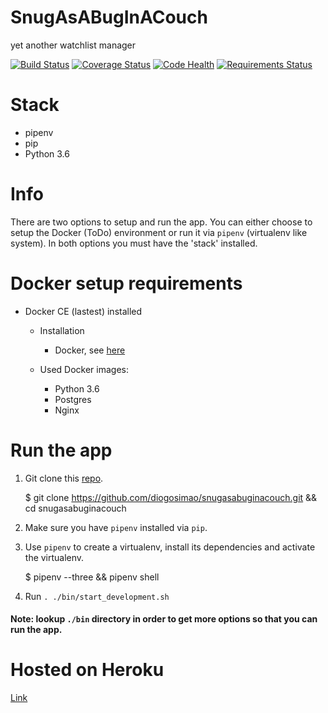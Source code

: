 SnugAsABugInACouch
=====================================================

yet another watchlist manager

[![Build Status](https://travis-ci.org/diogosimao/snug-as-a-bug-in-a-couch.svg?branch=master)](https://travis-ci.org/diogosimao/snug-as-a-bug-in-a-couch)
[![Coverage Status](https://coveralls.io/repos/github/diogosimao/snug-as-a-bug-in-a-couch/badge.svg?branch=master)](https://coveralls.io/github/diogosimao/snug-as-a-bug-in-a-couch?branch=master)
[![Code Health](https://landscape.io/github/diogosimao/snug-as-a-bug-in-a-couch/master/landscape.svg?style=flat)](https://landscape.io/github/diogosimao/snug-as-a-bug-in-a-couch/master)
[![Requirements Status](https://requires.io/github/diogosimao/snug-as-a-bug-in-a-couch/requirements.svg?branch=master)](https://requires.io/github/diogosimao/snug-as-a-bug-in-a-couch/requirements/?branch=master)

Stack
=============

* pipenv
* pip
* Python 3.6

Info
====

There are two options to setup and run the app. You can either choose to setup the Docker (ToDo) environment or run it via `pipenv` (virtualenv like system). In both options you must have the 'stack' installed. 

Docker setup requirements 
=============================

* Docker CE (lastest) installed
    * Installation    
        * Docker, see [here](https://docs.docker.com/installation/)
    
    * Used Docker images:
        * Python 3.6
        * Postgres
        * Nginx

Run the app
===========

1. Git clone this [repo](https://github.com/diogosimao/snug-as-a-bug-in-a-couch.git). 
    
    $ git clone https://github.com/diogosimao/snugasabuginacouch.git && cd snugasabuginacouch

2. Make sure you have `pipenv` installed via `pip`.

3. Use `pipenv` to create a virtualenv, install its dependencies and activate the virtualenv.

    $ pipenv --three && pipenv shell

4. Run `. ./bin/start_development.sh`


#### Note: lookup `./bin` directory  in order to get more options so that you can run the app.  


Hosted on Heroku
================

[Link](http://snugasabuginacouch.herokuapp.com/)